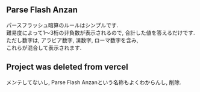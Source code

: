 ## Parse Flash Anzan

パースフラッシュ暗算のルールはシンプルです.  
難易度によって1～3桁の非負数が表示されるので, 合計した値を答えるだけです.   
ただし数字は, アラビア数字, 漢数字, ローマ数字を含み,  
これらが混合して表示されます.  

## Project was deleted from vercel
メンテしてないし, Parse Flash Anzanという名称もよくわからんし, 削除.  
